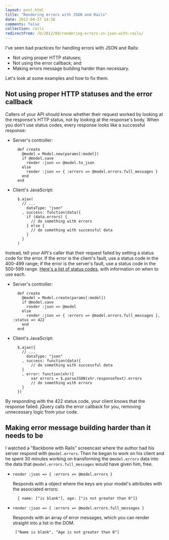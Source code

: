 ```yaml
---
layout: post.html
title: "Rendering errors with JSON and Rails"
date: 2012-04-27 14:58
comments: false
collection: rails
redirectFrom: /b/2012/04/rendering-errors-in-json-with-rails/
---
```


I've seen bad practices for handling errors with JSON and Rails:

- Not using proper HTTP statuses;
- Not using the error callback; and
- Making errors message building harder than necessary.

Let's look at some examples and how to fix them.

## Not using proper HTTP statuses and the error callback

Callers of your API should know whether their request worked by looking at the response's HTTP status, not by looking at the response's body. When you don't use status codes, every response looks like a successful response:

- Server's controller:

		def create
		  @model = Model.new(params[:model])
		  if @model.save
		    render :json => @model.to_json
		  else
		    render :json => { :errors => @model.errors.full_messages }
		  end
		end

- Client's JavaScript:

		$.ajax(
		  // ...
		    dataType: "json"
		  , success: function(data){
		    if (data.errors) {
		      // do something with errors
		    } else {
		      // do something with successful data
		    }
		  }
		)

Instead, tell your API's caller that their request failed by setting a status code for the error. If the error is the client's fault, use a status code in the 400-499 range; if the error is the server's fault, use a status code in the 500-599 range. [Here's a list of status codes](https://developer.mozilla.org/en-US/docs/Web/HTTP/Status), with information on when to use each.

- Server's controller:

		def create
		  @model = Model.create(params[:model])
		  if @model.save
		    render :json => @model
		  else
		    render :json => { :errors => @model.errors.full_messages }, :status => 422
		  end
		end

- Client's JavaScript:

		$.ajax({
		  // ...
		    dataType: "json"
		  , success: function(data){
		      // do something with successful data
		  }
		  , error: function(xhr){
		      var errors = $.parseJSON(xhr.responseText).errors
		      // do something with errors
		  }
		})

By responding with the 422 status code, your client knows that the response failed. jQuery calls the error callback for you, removing unnecessary logic from your code.

## Making error message building harder than it needs to be

I watched a "Backbone with Rails" screencast where the author had his server respond with `@model.errors`. Then he began to work on his client and he spent 30 minutes working on transforming the `@model.errors` data into the data that `@model.errors.full_messages` would have given him, free.

- `render :json => { :errors => @model.errors }`

    Responds with a object where the keys are your model's attributes with the associated errors:

        { name: ["is blank"], age: ["is not greater than 0"]}

-  `render :json => { :errors => @model.errors.full_messages }`

    Responds with an array of error messages, which you can render straight into a list in the DOM.

        ["Name is blank", "Age is not greater than 0"]
